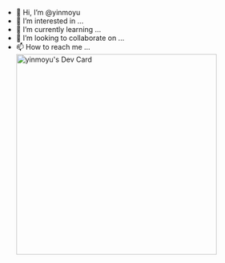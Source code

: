 - 👋 Hi, I’m @yinmoyu
- 👀 I’m interested in ...
- 🌱 I’m currently learning ...
- 💞️ I’m looking to collaborate on ...
- 📫 How to reach me ...
<a href="https://app.daily.dev/yinmoyu"><img src="https://api.daily.dev/devcards/29a2025ecf5447c6b3846c53c9149b0e.png?r=11i" width="400" alt="yinmoyu's Dev Card"/></a>
<!---
yinmoyu/yinmoyu is a ✨ special ✨ repository because its `README.md` (this file) appears on your GitHub profile.
You can click the Preview link to take a look at your changes.
--->
